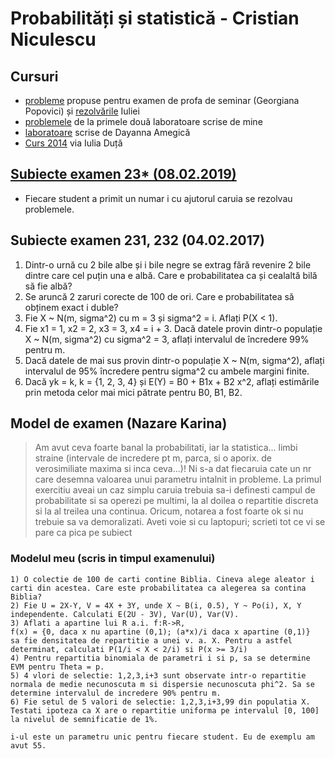 # Probabilități și statistică - Cristian Niculescu

## Cursuri

- [probleme](https://www.dropbox.com/s/zxqcv8mro8wm4cz/Probabilitati%20si%20Statistica%20%28modele%20de%20exercitii%20date%20la%20examen%29.pdf?dl=0) propuse pentru examen de profa de seminar (Georgiana Popovici) și [rezolvările](https://www.dropbox.com/sh/jwqkj8j4qm604qb/AAD6uvkBljULWatUehA6qC3aa?dl=0) Iuliei
- [problemele](https://www.dropbox.com/sh/xiyscl3fcpdyn1a/AAAGO50y1QrouFBOgtw9HFxCa?dl=0) de la primele două laboratoare scrise de mine
- [laboratoare](https://www.dropbox.com/sh/9m795e3nn8eh83e/AACG5zBotB5utC61OCdkpZqqa?dl=0) scrise de Dayanna Amegică
- [Curs 2014](https://www.dropbox.com/s/iwz4iudiys9j0jd/Probabilitati%20si%20statistica.pdf?dl=0) via Iulia Duță

## [Subiecte examen 23* (08.02.2019)](https://github.com/alexvelea/general/blob/929705983cadd1c4d9eed87ec6627cdffc969160/FMI/PS/examen-ps-8.2.2019.pdf)
* Fiecare student a primit un numar i cu ajutorul caruia se rezolvau problemele.

## Subiecte examen 231, 232 (04.02.2017)
1. Dintr-o urnă cu 2 bile albe și i bile negre se extrag fără revenire 2 bile dintre care cel puțin una e albă. Care e probabilitatea ca și cealaltă bilă să fie albă?
2. Se aruncă 2 zaruri corecte de 100 de ori. Care e probabilitatea să obținem exact i duble?
3. Fie X ~ N(m, sigma^2) cu m = 3 și sigma^2 = i. Aflați P(X < 1).
4. Fie x1 = 1, x2 = 2, x3 = 3, x4 = i + 3. Dacă datele provin dintr-o populație X ~ N(m, sigma^2) cu sigma^2 = 3, aflați intervalul de încredere 99% pentru m.
5. Dacă datele de mai sus provin dintr-o populație X ~ N(m, sigma^2), aflați intervalul de 95% încredere pentru sigma^2 cu ambele margini finite.
6. Dacă yk = k, k = {1, 2, 3, 4} și E(Y) = B0 + B1x + B2 x^2, aflați estimările prin metoda celor mai mici pătrate pentru B0, B1, B2.

## Model de examen (Nazare Karina)

> Am avut ceva foarte banal la probabilitati, iar la statistica... limbi straine (intervale de incredere pt m, parca, si o aporix. de verosimiliate maxima si inca ceva...)! Ni s-a dat fiecaruia cate un nr care desemna valoarea unui parametru intalnit in probleme. La primul exercitiu aveai un caz simplu caruia trebuia sa-i definesti campul de probabilitate si sa operezi pe multimi, la al doilea o repartitie discreta si la al treilea una continua. Oricum, notarea a fost foarte ok si nu trebuie sa va demoralizati. Aveti voie si cu laptopuri; scrieti tot ce vi se pare ca pica pe subiect 

### Modelul meu (scris in timpul examenului)

```
1) O colectie de 100 de carti contine Biblia. Cineva alege aleator i carti din acestea. Care este probabilitatea ca alegerea sa contina Biblia?
2) Fie U = 2X-Y, V = 4X + 3Y, unde X ~ B(i, 0.5), Y ~ Po(i), X, Y independente. Calculati E(2U - 3V), Var(U), Var(V).
3) Aflati a apartine lui R a.i. f:R->R,
f(x) = {0, daca x nu apartine (0,1); (a*x)/i daca x apartine (0,1)}
sa fie densitatea de repartitie a unei v. a. X. Pentru a astfel determinat, calculati P(1/i < X < 2/i) si P(x >= 3/i)
4) Pentru repartitia binomiala de parametri i si p, sa se determine EVM pentru Theta = p.
5) 4 vlori de selectie: 1,2,3,i+3 sunt observate intr-o repartitie normala de medie necunoscuta m si dispersie necunoscuta phi^2. Sa se determine intervalul de incredere 90% pentru m.
6) Fie setul de 5 valori de selectie: 1,2,3,i+3,99 din populatia X. Testati ipoteza ca X are o repartitie uniforma pe intervalul [0, 100] la nivelul de semnificatie de 1%.

i-ul este un parametru unic pentru fiecare student. Eu de exemplu am avut 55.
```
